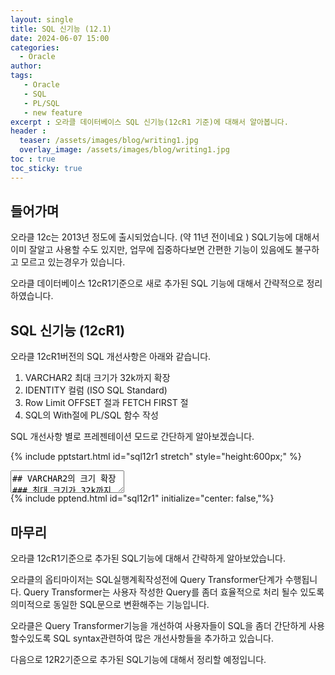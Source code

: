 ```yaml
---
layout: single
title: SQL 신기능 (12.1)
date: 2024-06-07 15:00
categories: 
  - Oracle 
author: 
tags: 
   - Oracle  
   - SQL
   - PL/SQL
   - new feature
excerpt : 오라클 데이터베이스 SQL 신기능(12cR1 기준)에 대해서 알아봅니다.
header :
  teaser: /assets/images/blog/writing1.jpg
  overlay_image: /assets/images/blog/writing1.jpg
toc : true  
toc_sticky: true
---
```


## 들어가며

오라클 12c는 2013년 정도에 출시되었습니다. (약 11년 전이네요 )
SQL기능에 대해서 이미 잘알고 사용할 수도 있지만, 업무에 집중하다보면 간편한 기능이 있음에도 불구하고 모르고 있는경우가 있습니다.

오라클 데이터베이스 12cR1기준으로 새로 추가된 SQL 기능에 대해서 간략적으로 정리하였습니다.

## SQL 신기능 (12cR1)

오라클 12cR1버전의 SQL 개선사항은 아래와 같습니다. 

1. VARCHAR2 최대 크기가 32k까지 확장
2. IDENTITY 컬럼 (ISO SQL Standard)
3. Row Limit OFFSET 절과 FETCH FIRST 절
4. SQL의 With절에 PL/SQL 함수 작성

SQL 개선사항 별로 프레젠테이션 모드로 간단하게 알아보겠습니다.

{% include pptstart.html id="sql12r1 stretch" style="height:600px;" %}
<section data-markdown>
<textarea data-template>
## VARCHAR2의 크기 확장
### 최대 크기가 32k까지 확장
- 11.2까지는
  - VARCHAR2의 최대 크기는 4000 bytes 였음
- 12.1부터는
  - VARCHAR2의 최대 크기가 32767 bytes까지 확장 가능
  - MAX_STRING_SIZE 초기화 매개변수를 EXTENDED로 설정
  - 설정후에 데이터베이스 재기동 및 스크립트(utl32k.sql) 수행 필요
  - 한번 설정하면 STANDARD(기존 설정)로 되돌릴수 없음

<pre><code data-trim data-noescape>
SQL> ALTER SYSTEM SET MAX_STRING_SIZE = EXTENDED;
</code></pre>
---
## IDENTITY 컬럼 (ISO SQL Standard)
### INSERT시 자동으로 숫자가 증가하는 컬럼
- 11.2까지는
  - 테이블에 추가되는 각 행을 고유하게 식별해야할 경우, 테이블에 INSERT 트리거를 생성하고 사전에 생성한 SEQUENCE번호를 할당, or INSERT구문에서 SEQUENCE호출하여 데이터 추가
- 12.1부터는
  - IDENTITY 컬럼을 사용하여 SEQUENCE를 별도로 생성할 필요가 없어짐(자동으로 생성됨)
  - IDENTITY 컬럼과 내부에서 생성된 SEQUENCE는 ALL_TAB_IDENTITY_COLS에서 확인가능

<pre><code data-trim data-noescape>
SQL> CREATE TABLE tickets (
       ticket_id NUMBER GENERATED AS IDENTITY,
       desc  VARCHAR2(255)
);
</code></pre>
---
## Row Limit OFFSET 절과 FETCH FIRST 절 (1/2)
### 결과를 정렬하고 특정 행만 추출하는 SQL
- 11.2까지는
  - 질의 결과를 행을 제한할 경우, ROW_NUMBER 함수를 사용함.
- 12.1부터는
  - OFFSET N ROWS FETCH FIRST M ROWS ONLY
  - OFFSET 절에서는 row limit이 시작하기 전에 건너뛸 행수를 지정
  - FETCH FIRST 절에서는 반환되는 행수나 행의 비율을 지정
  - OFFSET절을 생략하고 FETCH FIRST n ROWS ONLY로 설정하면 Top N개의 행을 조회
---
## Row Limit OFFSET 절과 FETCH FIRST 절 (2/2)
### 실행예시
- OFFSET 과  FETCH FIRST 절을 사용시

<pre><code data-trim data-noescape>
SQL> SELECT employee_id, last_name 
     FROM employees 
     ORDER BY employee_id 
     OFFSET 5 ROWS FETCH NEXT 5 ROWS ONLY;

 EMPLOYEE_ID LAST_NAME
----------- -------------------------
 105          Austin
 106          Pataballa
 107          Lorentz
 108          Greenberg
 109          Faviet 
</code></pre>
---
## SQL의 With절에 PL/SQL 함수 작성
### SQL문을 복잡하게 만드는것을 방지하기 위하여 복잡한 계산은 SQL의 외부로 분리함
- WITH절 내에서 PL/SQL함수를 포함
- 별도 함수를 생성할 필요가 없음
- 복잡한 계산을 SQL 외부로 분리하여 SELECT문의 복잡성을 방지

<pre><code data-trim data-noescape>
SQL> WITH
  FUNCTION with_function (param NUMBER)RETURN NUMBER IS
    result NUMBER;
  BEGIN
    result := param * 2;
    RETURN result;
  END;

SELECT with_function(column1) FROM my_table;
</code></pre>
</textarea>
</section>
{% include pptend.html id="sql12r1" initialize="center: false,"%}

## 마무리

오라클 12cR1기준으로 추가된 SQL기능에 대해서 간략하게 알아보았습니다. 

오라클의 옵티마이저는 SQL실행계획작성전에 Query Transformer단계가 수행됩니다. 
Query Transformer는 사용자 작성한 Query를 좀더 효율적으로 처리 될수 있도록 의미적으로 동일한 SQL문으로 변환해주는 기능입니다. 

오라클은 Query Transformer기능을 개선하여 사용자들이 SQL을 좀더 간단하게 사용할수있도록 SQL syntax관련하여 많은 개선사항들을 추가하고 있습니다.

다음으로 12R2기준으로 추가된 SQL기능에 대해서 정리할 예정입니다.